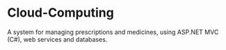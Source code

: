 # Cloud-Computing
A system for managing prescriptions and medicines, using ASP.NET MVC (C#), web services and databases.
